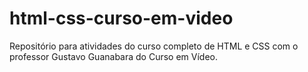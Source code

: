 # html-css-curso-em-video
Repositório para atividades do curso completo de HTML e CSS com o professor Gustavo Guanabara do Curso em Vídeo.

<a href="https://i.ytimg.com/vi/Ejkb_YpuHWs/maxresdefault.jpg"></a>
